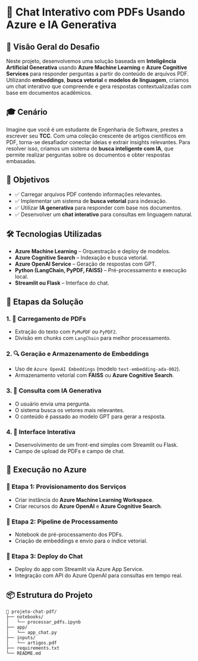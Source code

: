 # 🤖 Chat Interativo com PDFs Usando Azure e IA Generativa

## 🧩 Visão Geral do Desafio

Neste projeto, desenvolvemos uma solução baseada em **Inteligência Artificial Generativa** usando **Azure Machine Learning** e **Azure Cognitive Services** para responder perguntas a partir do conteúdo de arquivos PDF. Utilizando **embeddings**, **busca vetorial** e **modelos de linguagem**, criamos um chat interativo que compreende e gera respostas contextualizadas com base em documentos acadêmicos.

## 🎓 Cenário

Imagine que você é um estudante de Engenharia de Software, prestes a escrever seu **TCC**. Com uma coleção crescente de artigos científicos em PDF, torna-se desafiador conectar ideias e extrair insights relevantes. Para resolver isso, criamos um sistema de **busca inteligente com IA**, que permite realizar perguntas sobre os documentos e obter respostas embasadas.

## 🎯 Objetivos

- ✅ Carregar arquivos PDF contendo informações relevantes.
- ✅ Implementar um sistema de **busca vetorial** para indexação.
- ✅ Utilizar **IA generativa** para responder com base nos documentos.
- ✅ Desenvolver um **chat interativo** para consultas em linguagem natural.

## 🛠️ Tecnologias Utilizadas

- **Azure Machine Learning** – Orquestração e deploy de modelos.
- **Azure Cognitive Search** – Indexação e busca vetorial.
- **Azure OpenAI Service** – Geração de respostas com GPT.
- **Python (LangChain, PyPDF, FAISS)** – Pré-processamento e execução local.
- **Streamlit ou Flask** – Interface do chat.

## 🧪 Etapas da Solução

### 1. 💾 Carregamento de PDFs
- Extração do texto com `PyMuPDF` ou `PyPDF2`.
- Divisão em chunks com `LangChain` para melhor processamento.

### 2. 🔍 Geração e Armazenamento de Embeddings
- Uso de `Azure OpenAI Embeddings` (modelo `text-embedding-ada-002`).
- Armazenamento vetorial com **FAISS** ou **Azure Cognitive Search**.

### 3. 🧠 Consulta com IA Generativa
- O usuário envia uma pergunta.
- O sistema busca os vetores mais relevantes.
- O conteúdo é passado ao modelo GPT para gerar a resposta.

### 4. 💬 Interface Interativa
- Desenvolvimento de um front-end simples com Streamlit ou Flask.
- Campo de upload de PDFs e campo de chat.

## 🧭 Execução no Azure

### 🔹 Etapa 1: Provisionamento dos Serviços
- Criar instância do **Azure Machine Learning Workspace**.
- Criar recursos do **Azure OpenAI** e **Azure Cognitive Search**.

### 🔹 Etapa 2: Pipeline de Processamento
- Notebook de pré-processamento dos PDFs.
- Criação de embeddings e envio para o índice vetorial.

### 🔹 Etapa 3: Deploy do Chat
- Deploy do app com Streamlit via Azure App Service.
- Integração com API do Azure OpenAI para consultas em tempo real.

## 📦 Estrutura do Projeto

```
📁 projeto-chat-pdf/
├── notebooks/
│   └── processar_pdfs.ipynb
├── app/
│   └── app_chat.py
├── inputs/
│   └── artigos.pdf
├── requirements.txt
└── README.md
```


